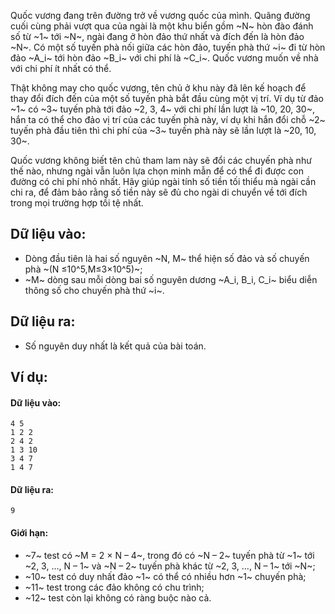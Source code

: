 Quốc vương đang trên đường trở về vương quốc của mình. Quãng đường cuối cùng phải vượt qua của ngài là một khu biển gồm ~N~ hòn đào đánh số từ ~1~ tới ~N~, ngài đang ở hòn đảo thứ nhất và đích đến là hòn đảo ~N~. Có một số tuyến phà nối giữa các hòn đảo, tuyến phà thứ ~i~ đi từ hòn đảo ~A_i~ tới hòn đảo ~B_i~ với chi phí là ~C_i~. Quốc vương muốn về nhà với chi phí ít nhất có thể.

Thật không may cho quốc vương, tên chủ ở khu này đã lên kế hoạch để thay đổi đích đến của một số tuyến phà bắt đầu cùng một vị trí. Ví dụ từ đảo ~1~ có ~3~ tuyến phà tới đảo ~2, 3, 4~ với chi phí lần lượt là ~10, 20, 30~, hắn ta có thể cho đảo vị trí của các tuyến phà này, ví dụ khi hắn đổi chỗ ~2~ tuyến phà đầu tiên thì chi phí của ~3~ tuyến phà này sẽ lần lượt là ~20, 10, 30~.

Quốc vương không biết tên chủ tham lam này sẽ đổi các chuyến phà như thế nào, nhưng ngài vẫn luôn lựa chọn minh mẫn để có thể đi được con đường có chi phí nhỏ nhất. Hãy giúp ngài tính số tiền tối thiểu mà ngài cần chi ra, để đảm bảo rằng số tiền này sẽ đủ cho ngài di chuyển về tới đích trong mọi trường hợp tồi tệ nhất. 

## Dữ liệu vào:
- Dòng đầu tiên là hai số nguyên ~N, M~ thể hiện số đảo và số chuyến phà ~(N ≤10^5,M≤3×10^5)~;
- ~M~ dòng sau mỗi dòng bai số nguyên dương ~A_i, B_i, C_i~ biểu diễn thông số cho chuyến phà thứ ~i~.

## Dữ liệu ra:
- Số nguyên duy nhất là kết quả của bài toán. 

## Ví dụ:
#### Dữ liệu vào:
```
4 5
1 2 2
2 4 2
1 3 10
3 4 7
1 4 7
```

#### Dữ liệu ra:
```
9
```

#### Giới hạn:
- ~7~ test có ~M = 2 × N – 4~, trong đó có ~N – 2~ tuyến phà từ ~1~ tới ~2, 3, …, N – 1~ và ~N – 2~ tuyến phà khác từ ~2, 3, …, N – 1~ tới ~N~;
- ~10~ test có duy nhất đảo ~1~ có thể có nhiều hơn ~1~ chuyến phà;
- ~11~ test trong các đảo không có chu trình;
- ~12~ test còn lại không có ràng buộc nào cả.